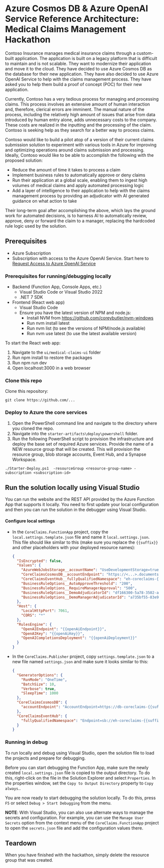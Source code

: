 # Azure Cosmos DB & Azure OpenAI Service Reference Architecture: Medical Claims Management Hackathon

Contoso Insurance manages medical insurance claims through a custom-built application. The application is built on a legacy platform that is difficult to maintain and is not scalable. They want to modernize their application and move it to the cloud. They have decided to use Azure Cosmos DB as the database for their new application. They have also decided to use Azure OpenAI Service to help with the claims management process. They have asked you to help them build a proof of concept (POC) for their new application.

Currently, Contoso has a very tedious process for managing and processing claims. This process involves an extensive amount of human interaction and, therefore, clerical errors are imminent. The manual nature of the process, including the relatively high amount of issues that arise from data introduced by human entry alone, adds unnecessary costs to the company. These costs are realized in the inputting and the processing of the claim. Contoso is seeking help as they search for a better way to process claims.

Contoso would like to build a pilot atop of a version of their current claims submission solution to experiment with various tools in Azure for improving and optimizing operations around claims submission and processing. Ideally, Contoso would like to be able to accomplish the following with the proposed solution:

- Reduce the amount of time it takes to process a claim
- Implement business rules to automatically approve or deny claims
- Run their application at a global scale, enabling them to ingest high volumes of medical claims and apply automated processing logic
- Add a layer of intelligence to their application to help with the claims management process by providing an adjudicator with AI generated guidance on what action to take

Their long-term goal after accomplishing the above, which lays the ground work for automated decisions, is to harness AI to automatically review, approve, deny or forward the claim to a manager, replacing the hardcoded rule logic used by the solution.

## Prerequisites

- Azure Subscription
- Subscription with access to the Azure OpenAI Service. Start here to [Request Access to Azure OpenAI Service](https://customervoice.microsoft.com/Pages/ResponsePage.aspx?id=v4j5cvGGr0GRqy180BHbR7en2Ais5pxKtso_Pz4b1_xUOFA5Qk1UWDRBMjg0WFhPMkIzTzhKQ1dWNyQlQCN0PWcu)

### Prerequisites for running/debugging locally

- Backend (Function App, Console Apps, etc.)
  - Visual Studio Code or Visual Studio 2022
  - .NET 7 SDK
- Frontend (React web app)
  - Visual Studio Code
  - Ensure you have the latest version of NPM and node.js:
    - Install NVM from https://github.com/coreybutler/nvm-windows
    - Run nvm install latest
    - Run nvm list (to see the versions of NPM/node.js available)
    - Run nvm use latest (to use the latest available version)

To start the React web app:

1. Navigate to the `ui/medical-claims-ui` folder
2. Run npm install to restore the packages
3. Run npm run dev
4. Open localhost:3000 in a web browser

### Clone this repo

Clone this repository:

```pwsh
git clone https://github.com/...
```

### Deploy to Azure the core services

1. Open the PowerShell command line and navigate to the directory where you cloned the repo.
2. Navigate into the `starter-artifacts\deploy\powershell` folder.
3. Run the following PowerShell script to provision the infrastructure and deploy the base set of required Azure services. Provide the name of a NEW resource group that will be created. This will provision the resource group, blob storage accounts, Event Hub, and a Synapse Workspace.

```pwsh
./Starter-Deploy.ps1  -resourceGroup <resource-group-name> -subscription <subscription-id>
```

## Run the solution locally using Visual Studio

You can run the website and the REST API provided by the Azure Function App that supports it locally. You need to first update your local configuration and then you can run the solution in the debugger using Visual Studio.

#### Configure local settings

- In the `CoreClaims.FunctionApp` project, copy the `local.settings.template.json` file and name it `local.settings.json`. This file should like similar to this (make sure you replace the `{{suffix}}` and other placeholders with your deployed resource names):

    ```json
    {
      "IsEncrypted": false,
      "Values": {
        "AzureWebJobsStorage__accountName": "UseDevelopmentStorage=true",
        "CoreClaimsCosmosDB__accountEndpoint": "https://<...>.documents.azure.com:443/",
        "CoreClaimsEventHub__fullyQualifiedNamespace": "eh-coreclaims-{{suffix}}.servicebus.windows.net",
        "BusinessRuleOptions__AutoApproveThreshold": "200",
        "BusinessRuleOptions__RequireManagerApproval": "500",
        "BusinessRuleOptions__DemoAdjudicatorId": "df166300-5a78-3502-a46a-832842197811",
        "BusinessRuleOptions__DemoManagerAdjudicatorId": "a735bf55-83e9-331a-899d-a82a60b9f60c"
      },
      "Host": {
        "LocalHttpPort": 7061,
        "CORS": "*"
      },
      "RulesEngine": {
        "OpenAIEndpoint": "{{openAiEndpoint}}",
        "OpenAIKey": "{{openAiKey}}",
        "OpenAICompletionsDeployment": "{{openAiDeployment}}"
      }
    }
    ```

- In the `CoreClaims.Publisher` project, copy `settings.template.json` to a new file named `settings.json` and make sure it looks similar to this:

    ```json
    {
      "GeneratorOptions": {
        "RunMode": "OneTime",
        "BatchSize": 10,
        "Verbose": true,
        "SleepTime": 1000
      },
      "CoreClaimsCosmosDB": {
        "accountEndpoint": "AccountEndpoint=https://db-coreclaims-{{suffix}}.documents.azure.com:443/;AccountKey={{cosmosKey}};"
      },
      "CoreClaimsEventHub": {
        "fullyQualifiedNamespace": "Endpoint=sb://eh-coreclaims-{{suffix}}.servicebus.windows.net/;SharedAccessKeyName=RootManageSharedAccessKey;SharedAccessKey={{eventHubKey}}"
      }
    }
    ```

### Running in debug

To run locally and debug using Visual Studio, open the solution file to load the projects and prepare for debugging.

Before you can start debugging the Function App, make sure the newly created `local.settings.json` file is copied to the output directory. To do this, right-click on the file in the Solution Explorer and select `Properties`. In the properties window, set the `Copy to Output Directory` property to `Copy always`..

You are now ready to start debugging the solution locally. To do this, press `F5` or select `Debug > Start Debugging` from the menu.

**NOTE**: With Visual Studio, you can also use alternate ways to manage the secrets and configuration. For example, you can use the `Manage User Secrets` option from the context menu of the `CoreClaims.FunctionApp` project to open the `secrets.json` file and add the configuration values there.

## Teardown

When you have finished with the hackathon, simply delete the resource group that was created.
